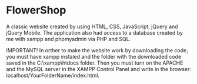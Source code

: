 # FlowerShop
A classic website created by using HTML, CSS, JavaScript, jQuery and jQuery Mobile. 
The application also had access to a database created by me with xampp and phpmyadmin via PHP and SQL. 

IMPORTANT! 
In orther to make the website work by downloading the code, you must have xampp instaled and the folder with the downloaded code saved in the C:\xampp\htdocs folder. 
Then you must turn on the APACHE and the MySQL server in the XAMPP Control Panel and write in the browser: localhost/YourFolderName/index.html.

